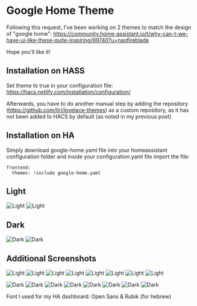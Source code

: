 # Google Home Theme

Following this request, I've been working on 2 themes to match the design of "google home":
https://community.home-assistant.io/t/why-can-t-we-have-ui-like-these-quite-inspiring/99740?u=naofireblade

Hope you'll like it!

## Installation on HASS
Set theme to true in your configuration file:
https://hacs.netlify.com/installation/configuration/

Afterwards, you have to do another manual step by adding the repository (https://github.com/liri/lovelace-themes) as a custom repository, as it has not been added to HACS by default (as noted in my previous post)

## Installation on HA
Simply download google-home.yaml file into your homeassistant configuration folder and inside your configuration.yaml file import the file:

```
frontend:
  themes: !include google-home.yaml
```


## Light
![Light](https://raw.githubusercontent.com/liri/lovelace-themes/master/screenshots/Google%20-%20Light/1.JPG)
![Light](https://raw.githubusercontent.com/liri/lovelace-themes/master/screenshots/Google%20-%20Light/3.JPG)

## Dark
![Dark](https://raw.githubusercontent.com/liri/lovelace-themes/master/screenshots/Google%20-%20Dark/1.JPG)
![Dark](https://raw.githubusercontent.com/liri/lovelace-themes/master/screenshots/Google%20-%20Dark/3.JPG)

## Additional Screenshots
![Light](https://raw.githubusercontent.com/liri/lovelace-themes/master/screenshots/Google%20-%20Light/2.JPG)
![Light](https://raw.githubusercontent.com/liri/lovelace-themes/master/screenshots/Google%20-%20Light/4.JPG)
![Light](https://raw.githubusercontent.com/liri/lovelace-themes/master/screenshots/Google%20-%20Light/5.JPG)
![Light](https://raw.githubusercontent.com/liri/lovelace-themes/master/screenshots/Google%20-%20Light/6.png)
![Light](https://raw.githubusercontent.com/liri/lovelace-themes/master/screenshots/Google%20-%20Light/7.png)
![Light](https://raw.githubusercontent.com/liri/lovelace-themes/master/screenshots/Google%20-%20Light/8.png)
![Light](https://raw.githubusercontent.com/liri/lovelace-themes/master/screenshots/Google%20-%20Light/9.png)
![Light](https://raw.githubusercontent.com/liri/lovelace-themes/master/screenshots/Google%20-%20Light/10.png)

![Dark](https://raw.githubusercontent.com/liri/lovelace-themes/master/screenshots/Google%20-%20Dark/2.JPG)
![Dark](https://raw.githubusercontent.com/liri/lovelace-themes/master/screenshots/Google%20-%20Dark/4.JPG)
![Dark](https://raw.githubusercontent.com/liri/lovelace-themes/master/screenshots/Google%20-%20Dark/5.JPG)
![Dark](https://raw.githubusercontent.com/liri/lovelace-themes/master/screenshots/Google%20-%20Dark/6.png)
![Dark](https://raw.githubusercontent.com/liri/lovelace-themes/master/screenshots/Google%20-%20Dark/7.png)
![Dark](https://raw.githubusercontent.com/liri/lovelace-themes/master/screenshots/Google%20-%20Dark/8.png)
![Dark](https://raw.githubusercontent.com/liri/lovelace-themes/master/screenshots/Google%20-%20Dark/9.png)
![Dark](https://raw.githubusercontent.com/liri/lovelace-themes/master/screenshots/Google%20-%20Dark/10.png)

Font I used for my HA dashboard: Open Sans & Rubik (for hebrew)
